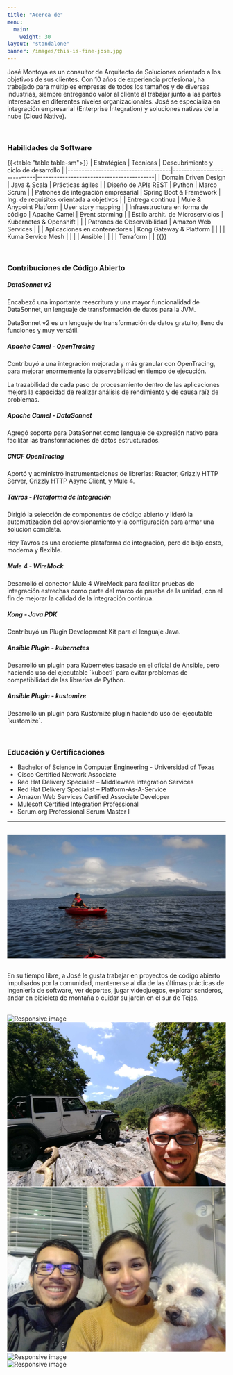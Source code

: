 ```yaml
---
title: "Acerca de"
menu:
  main:
    weight: 30
layout: "standalone"
banner: /images/this-is-fine-jose.jpg
---
```


José Montoya es un consultor de Arquitecto de Soluciones orientado a los objetivos de sus clientes. Con 10 años de experiencia profesional, ha trabajado para múltiples empresas de todos los tamaños y de diversas industrias, siempre entregando valor al cliente al trabajar junto a las partes interesadas en diferentes niveles organizacionales. José se especializa en integración empresarial (Enterprise Integration) y soluciones nativas de la nube (Cloud Native).

<br>

### **Habilidades de Software**

{{<table "table table-sm">}}
| Estratégica                         | Técnicas                   | Descubrimiento y ciclo de desarrollo     |
|-------------------------------------|----------------------------|------------------------------------------|
| Domain Driven Design                | Java & Scala               | Prácticas ágiles                         |
| Diseño de APIs REST                 | Python                     | Marco Scrum                              |
| Patrones de integración empresarial | Spring Boot & Framework    | Ing. de requisitos orientada a objetivos |
| Entrega continua                    | Mule & Anypoint Platform   | User story mapping                       |
| Infraestructura en forma de código  | Apache Camel               | Event storming                           |
| Estilo archit. de Microservicios    | Kubernetes & Openshift     |                                          |
| Patrones de Observabilidad          | Amazon Web Services        |                                          |
| Aplicaciones en contenedores        | Kong Gateway & Platform    |                                          |
|                                     | Kuma Service Mesh          |                                          |
|                                     | Ansible                    |                                          |
|                                     | Terraform                  |                                          |
{{</table>}}

<br>

### **Contribuciones de Código Abierto**

<div class="row">
<div class="card col-md-4">
  <div class="card-body">
    <h5 class="card-title mb-3 fw-bolder">DataSonnet v2</h5>
    <p class="card-text">Encabezó una importante reescritura y una mayor funcionalidad de DataSonnet, un lenguaje de transformación de datos para la JVM.</p>
    <p class="card-text">DataSonnet v2 es un lenguaje de transformación de datos gratuito, lleno de funciones y muy versátil.</p>
  </div>
</div>
<div class="card col-md-4">
  <div class="card-body">
    <h5 class="card-title mb-3 fw-bolder">Apache Camel - OpenTracing</h5>
    <p class="card-text">Contribuyó a una integración mejorada y más granular con OpenTracing, para mejorar enormemente la observabilidad en tiempo de ejecución.</p>
    <p class="card-text">La trazabilidad de cada paso de procesamiento dentro de las aplicaciones mejora la capacidad de realizar análisis de rendimiento y de causa raíz de problemas.</p>
  </div>
</div>
<div class="card col-md-4">
  <div class="card-body">
    <h5 class="card-title mb-3 fw-bolder">Apache Camel - DataSonnet</h5>
    <p class="card-text">Agregó soporte para DataSonnet como lenguaje de expresión nativo para facilitar las transformaciones de datos estructurados.</p>
  </div>
</div>
<div class="card col-md-4">
  <div class="card-body">
    <h5 class="card-title mb-3 fw-bolder">CNCF OpenTracing</h5>
    <p class="card-text">Aportó y administró instrumentaciones de librerías: Reactor, Grizzly HTTP Server, Grizzly HTTP Async Client, y Mule 4.</p>
  </div>
</div>
<div class="card col-md-4">
  <div class="card-body">
    <h5 class="card-title mb-3 fw-bolder">Tavros - Plataforma de Integración</h5>
    <p class="card-text">Dirigió la selección de componentes de código abierto y lideró la automatización del aprovisionamiento y la configuración para armar una solución completa.</p>
    <p class="card-text">Hoy Tavros es una creciente plataforma de integración, pero de bajo costo, moderna y flexible.</p>
  </div>
</div>
<div class="card col-md-4">
  <div class="card-body">
    <h5 class="card-title mb-3 fw-bolder">Mule 4 - WireMock</h5>
    <p class="card-text">Desarrolló el conector Mule 4 WireMock para facilitar pruebas de integración estrechas como parte del marco de prueba de la unidad, con el fin de mejorar la calidad de la integración continua.</p>
  </div>
</div>
<div class="card col-md-4">
  <div class="card-body">
    <h5 class="card-title mb-3 fw-bolder">Kong - Java PDK</h5>
    <p class="card-text">Contribuyó un Plugin Development Kit para el lenguaje Java.</p>
  </div>
</div>
<div class="card col-md-4">
  <div class="card-body">
    <h5 class="card-title mb-3 fw-bolder">Ansible Plugin - kubernetes</h5>
    <p class="card-text">Desarrolló un plugin para Kubernetes basado en el oficial de Ansible, pero haciendo uso del ejecutable `kubectl` para evitar problemas de compatibilidad de las librerías de Python.</p>
  </div>
</div>
<div class="card col-md-4">
  <div class="card-body">
    <h5 class="card-title mb-3 fw-bolder">Ansible Plugin - kustomize</h5>
    <p class="card-text">Desarrolló un plugin para Kustomize plugin haciendo uso del ejecutable `kustomize`.</p>
  </div>
</div>
</div>

<br>

### **Educación y Certificaciones**
* Bachelor of Science in Computer Engineering - Universidad of Texas
* Cisco Certified Network Associate
* Red Hat Delivery Specialist – Middleware Integration Services
* Red Hat Delivery Specialist – Platform-As-A-Service
* Amazon Web Services Certified Associate Developer
* Mulesoft Certified Integration Professional
* Scrum.org Professional Scrum Master I

---

<br>

<img class="mb-3 m-auto rounded img-fluid" alt="Responsive image" style="display:block;" src="/images/cocibolca.jpg"/>

<br>

En su tiempo libre, a José le gusta trabajar en proyectos de código abierto impulsados por la comunidad, mantenerse al día de las últimas prácticas de ingeniería de software, ver deportes, jugar videojuegos, explorar senderos, andar en bicicleta de montaña o cuidar su jardín en el sur de Tejas.

<br>

<div class="row align-items-center">
<div class="col-md-4"><img class="rounded img-fluid" alt="Responsive image" src="/images/biking.jpg"/></div>
<div class="col-md-4"><img class="rounded img-fluid" alt="Responsive image" src="/images/sultana.jpg"/></div>
<div class="col-md-4"><img class="rounded img-fluid" alt="Responsive image" src="/images/fam.jpg"/></div>
</div>

<div class="row mt-4 align-items-center">
<div class="col-md-4"><img class="rounded img-fluid" alt="Responsive image" src="/images/lost-maples.jpg"/></div>
<div class="col-md-4"><img class="rounded img-fluid" alt="Responsive image" src="/images/waterfall.jpg"/></div>
</div>
